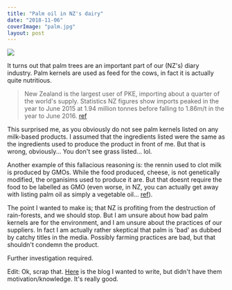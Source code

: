```yaml
---
title: "Palm oil in NZ's dairy"
date: "2018-11-06"
coverImage: "palm.jpg"
layout: post
---
```


![]({{site.baseurl}}/images/{{page.coverImage}})

It turns out that palm trees are an important part of our (NZ's) diary industry. Palm kernels are used as feed for the cows, in fact it is actually quite nutritious.

> New Zealand is the largest user of PKE, importing about a quarter of the world's supply. Statistics NZ figures show imports peaked in the year to June 2015 at 1.94 million tonnes before falling to 1.86m/t in the year to June 2016. [ref](https://www.stuff.co.nz/business/farming/82923397/greenpeace-hails-landcorp-decision-to-stop-using-palm-kernel)

This surprised me, as you obviously do not see palm kernels listed on any milk-based products. I assumed that the ingredients listed were the same as the ingredients used to produce the product in front of me. But that is wrong, obviously... You don't see grass listed... lol.

Another example of this fallacious reasoning is: the rennin used to clot milk is produced by GMOs. While the food produced, cheese, is not genetically modified, the organisims used to produce it are. But that doesnt require the food to be labelled as GMO (even worse, in NZ, you can actually get away with listing palm oil as simply a vegetable oil... [ref](https://www.mpi.govt.nz/food-safety/labelling-and-composition/palm-oil-labelling/)).

The point I wanted to make is; that NZ is profiting from the destruction of rain-forests, and we should stop. But I am unsure about how bad palm kernels are for the environment, and I am unsure about the practices of our suppliers. In fact I am actually rather skeptical that palm is 'bad' as dubbed by catchy titles in the media. Possibly farming practices are bad, but that shouldn't condemn the product.

Further investigation required.

Edit: Ok, scrap that. [Here](https://waterqualitynz.info/frequently-asked-questions/what-is-wrong-with-palm-kernel/) is the blog I wanted to write, but didn't have them motivation/knowledge. It's really good.
